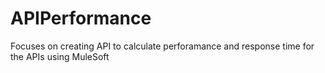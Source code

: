 # APIPerformance
Focuses on creating API to calculate perforamance and response time for the APIs using MuleSoft
